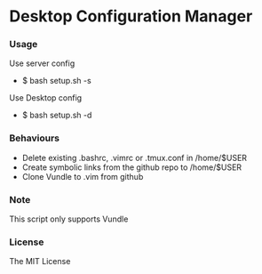 # Desktop Configuration Manager

### Usage

Use server config
* $ bash setup.sh -s 

Use Desktop config
* $ bash setup.sh -d

### Behaviours
* Delete existing .bashrc, .vimrc or .tmux.conf in /home/$USER
* Create symbolic links from the github repo to /home/$USER
* Clone Vundle to .vim from github

### Note
This script only supports Vundle

### License
The MIT License
